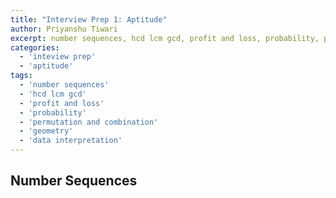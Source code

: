 ```yaml
---
title: "Interview Prep 1: Aptitude"
author: Priyanshu Tiwari
excerpt: number sequences, hcd lcm gcd, profit and loss, probability, permutation and combination, geometry, data interpretation
categories:
  - 'inteview prep'
  - 'aptitude'
tags:
  - 'number sequences'
  - 'hcd lcm gcd'
  - 'profit and loss'
  - 'probability'
  - 'permutation and combination'
  - 'geometry'
  - 'data interpretation'
---
```


## Number Sequences

